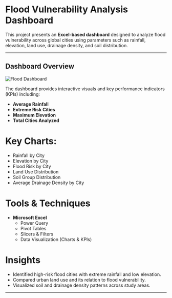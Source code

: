 #  Flood Vulnerability Analysis Dashboard

This project presents an **Excel-based dashboard** designed to analyze flood vulnerability across global cities using parameters such as rainfall, elevation, land use, drainage density, and soil distribution.

---

##  Dashboard Overview
![Flood Dashboard](FloodDashboard.png)

The dashboard provides interactive visuals and key performance indicators (KPIs) including:
- **Average Rainfall**  
- **Extreme Risk Cities**  
- **Maximum Elevation**  
- **Total Cities Analyzed**
# Key Charts:
- Rainfall by City  
- Elevation by City  
- Flood Risk by City  
- Land Use Distribution  
- Soil Group Distribution  
- Average Drainage Density by City

# Tools & Techniques
- **Microsoft Excel**
  - Power Query  
  - Pivot Tables  
  - Slicers & Filters  
  - Data Visualization (Charts & KPIs)
  
# Insights
- Identified high-risk flood cities with extreme rainfall and low elevation.  
- Compared urban land use and its relation to flood vulnerability.  
- Visualized soil and drainage density patterns across study areas.

---

